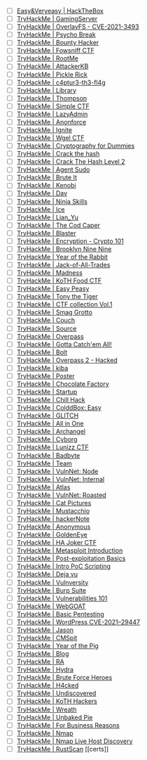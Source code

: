- [ ] [Easy&Veryeasy | HackTheBox](https://www.hackthebox.com/machines)
- [ ] [TryHackMe | GamingServer](https://tryhackme.com/room/gamingserver)
- [ ] [TryHackMe | OverlayFS - CVE-2021-3493](https://tryhackme.com/room/overlayfs)
- [ ] [TryHackMe | Psycho Break](https://tryhackme.com/room/psychobreak)
- [ ] [TryHackMe | Bounty Hacker](https://tryhackme.com/room/cowboyhacker)
- [ ] [TryHackMe | Fowsniff CTF](https://tryhackme.com/room/ctf)
- [ ] [TryHackMe | RootMe](https://tryhackme.com/room/rrootme)
- [ ] [TryHackMe | AttackerKB](https://tryhackme.com/room/attackerkb)
- [ ] [TryHackMe | Pickle Rick](https://tryhackme.com/room/picklerick)
- [ ] [TryHackMe | c4ptur3-th3-fl4g](https://tryhackme.com/room/c4ptur3th3fl4g)
- [ ] [TryHackMe | Library](https://tryhackme.com/room/bsidesgtlibrary)
- [ ] [TryHackMe | Thompson](https://tryhackme.com/room/bsidesgtthompson)
- [ ] [TryHackMe | Simple CTF](https://tryhackme.com/room/easyctf)
- [ ] [TryHackMe | LazyAdmin](https://tryhackme.com/room/lazyadmin)
- [ ] [TryHackMe | Anonforce](https://tryhackme.com/room/bsidesgtanonforce)
- [ ] [TryHackMe | Ignite](https://tryhackme.com/room/ignite)
- [ ] [TryHackMe | Wgel CTF](https://tryhackme.com/room/wgelctf)
- [ ] [TryHackMe | Cryptography for Dummies](https://tryhackme.com/room/cryptographyfordummies)
- [ ] [TryHackMe | Crack the hash](https://tryhackme.com/room/crackthehash)
- [ ] [TryHackMe | Crack The Hash Level 2](https://tryhackme.com/room/crackthehashlevel2)
- [ ] [TryHackMe | Agent Sudo](https://tryhackme.com/room/agentsudoctf)
- [ ] [TryHackMe | Brute It](https://tryhackme.com/room/bruteit)
- [ ] [TryHackMe | Kenobi](https://tryhackme.com/room/kenobi)
- [ ] [TryHackMe | Dav](https://tryhackme.com/room/bsidesgtdav)
- [ ] [TryHackMe | Ninja Skills](https://tryhackme.com/room/ninjaskills)
- [ ] [TryHackMe | Ice](https://tryhackme.com/room/ice)
- [ ] [TryHackMe | Lian_Yu](https://tryhackme.com/room/lianyu)
- [ ] [TryHackMe | The Cod Caper](https://tryhackme.com/room/thecodcaper)
- [ ] [TryHackMe | Blaster](https://tryhackme.com/room/blaster)
- [ ] [TryHackMe | Encryption - Crypto 101](https://tryhackme.com/room/encryptioncrypto101)
- [ ] [TryHackMe | Brooklyn Nine Nine](https://tryhackme.com/room/brooklynninenine)
- [ ] [TryHackMe | Year of the Rabbit](https://tryhackme.com/room/yearoftherabbit)
- [ ] [TryHackMe | Jack-of-All-Trades](https://tryhackme.com/room/jackofalltrades)
- [ ] [TryHackMe | Madness](https://tryhackme.com/room/madness)
- [ ] [TryHackMe | KoTH Food CTF](https://tryhackme.com/room/kothfoodctf)
- [ ] [TryHackMe | Easy Peasy](https://tryhackme.com/room/easypeasyctf)
- [ ] [TryHackMe | Tony the Tiger](https://tryhackme.com/room/tonythetiger)
- [ ] [TryHackMe | CTF collection Vol.1](https://tryhackme.com/room/ctfcollectionvol1)
- [ ] [TryHackMe | Smag Grotto](https://tryhackme.com/room/smaggrotto)
- [ ] [TryHackMe | Couch](https://tryhackme.com/room/couch)
- [ ] [TryHackMe | Source](https://tryhackme.com/room/source)
- [ ] [TryHackMe | Overpass](https://tryhackme.com/room/overpass)
- [ ] [TryHackMe | Gotta Catch'em All!](https://tryhackme.com/room/pokemon)
- [ ] [TryHackMe | Bolt](https://tryhackme.com/room/bolt)
- [ ] [TryHackMe | Overpass 2 - Hacked](https://tryhackme.com/room/overpass2hacked)
- [ ] [TryHackMe | kiba](https://tryhackme.com/room/kiba)
- [ ] [TryHackMe | Poster](https://tryhackme.com/room/poster)
- [ ] [TryHackMe | Chocolate Factory](https://tryhackme.com/room/chocolatefactory)
- [ ] [TryHackMe | Startup](https://tryhackme.com/room/startup)
- [ ] [TryHackMe | Chill Hack](https://tryhackme.com/room/chillhack)
- [ ] [TryHackMe | ColddBox: Easy](https://tryhackme.com/room/colddboxeasy)
- [ ] [TryHackMe | GLITCH](https://tryhackme.com/room/glitch)
- [ ] [TryHackMe | All in One](https://tryhackme.com/room/allinonemj)
- [ ] [TryHackMe | Archangel](https://tryhackme.com/room/archangel)
- [ ] [TryHackMe | Cyborg](https://tryhackme.com/room/cyborgt8)
- [ ] [TryHackMe | Lunizz CTF](https://tryhackme.com/room/lunizzctfnd)
- [ ] [TryHackMe | Badbyte](https://tryhackme.com/room/badbyte)
- [ ] [TryHackMe | Team](https://tryhackme.com/room/teamcw)
- [ ] [TryHackMe | VulnNet: Node](https://tryhackme.com/room/vulnnetnode)
- [ ] [TryHackMe | VulnNet: Internal](https://tryhackme.com/room/vulnnetinternal)
- [ ] [TryHackMe | Atlas](https://tryhackme.com/room/atlas)
- [ ] [TryHackMe | VulnNet: Roasted](https://tryhackme.com/room/vulnnetroasted)
- [ ] [TryHackMe | Cat Pictures](https://tryhackme.com/room/catpictures)
- [ ] [TryHackMe | Mustacchio](https://tryhackme.com/room/mustacchio)
- [ ] [TryHackMe | hackerNote](https://tryhackme.com/room/hackernote)
- [ ] [TryHackMe | Anonymous](https://tryhackme.com/room/anonymous)
- [ ] [TryHackMe | GoldenEye](https://tryhackme.com/room/goldeneye)
- [ ] [TryHackMe | HA Joker CTF](https://tryhackme.com/room/jokerctf)
- [ ] [TryHackMe | Metasploit Introduction](https://tryhackme.com/room/metasploitintro)
- [ ] [TryHackMe | Post-exploitation Basics](https://tryhackme.com/room/postexploit)
- [ ] [TryHackMe | Intro PoC Scripting](https://tryhackme.com/room/intropocscripting)
- [ ] [TryHackMe | Deja vu](https://tryhackme.com/room/dejavu)
- [ ] [TryHackMe | Vulnversity](https://tryhackme.com/room/vulnversity)
- [ ] [TryHackMe | Burp Suite](https://tryhackme.com/room/burpsuitebasics)
- [ ] [TryHackMe | Vulnerabilities 101](https://tryhackme.com/room/vulnerabilities101)
- [ ] [TryHackMe | WebGOAT](https://tryhackme.com/room/webgoat)
- [ ] [TryHackMe | Basic Pentesting](https://tryhackme.com/room/basicpentestingjt)
- [ ] [TryHackMe | WordPress CVE-2021–29447](https://tryhackme.com/room/wordpresscve202129447)
- [ ] [TryHackMe | Jason](https://tryhackme.com/room/jason)
- [ ] [TryHackMe | CMSpit](https://tryhackme.com/room/cmspit)
- [ ] [TryHackMe | Year of the Pig](https://tryhackme.com/room/yearofthepig)
- [ ] [TryHackMe | Blog](https://tryhackme.com/room/blog)
- [ ] [TryHackMe | RA](https://tryhackme.com/room/ra)
- [ ] [TryHackMe | Hydra](https://tryhackme.com/room/hydra)
- [ ] [TryHackMe | Brute Force Heroes](https://tryhackme.com/room/bruteforceheroes)
- [ ] [TryHackMe | H4cked](https://tryhackme.com/room/h4cked)
- [ ] [TryHackMe | Undiscovered](https://tryhackme.com/room/undiscoveredup)
- [ ] [TryHackMe | KoTH Hackers](https://tryhackme.com/room/kothhackers)
- [ ] [TryHackMe | Wreath](https://tryhackme.com/room/wreath)
- [ ] [TryHackMe | Unbaked Pie](https://tryhackme.com/room/unbakedpie)
- [ ] [TryHackMe | For Business Reasons](https://tryhackme.com/room/forbusinessreasons)
- [ ] [TryHackMe | Nmap](https://tryhackme.com/room/furthernmap)
- [ ] [TryHackMe | Nmap Live Host Discovery](https://tryhackme.com/room/nmap01)
- [ ] [TryHackMe | RustScan](https://tryhackme.com/room/rustscan)
[[certs]]